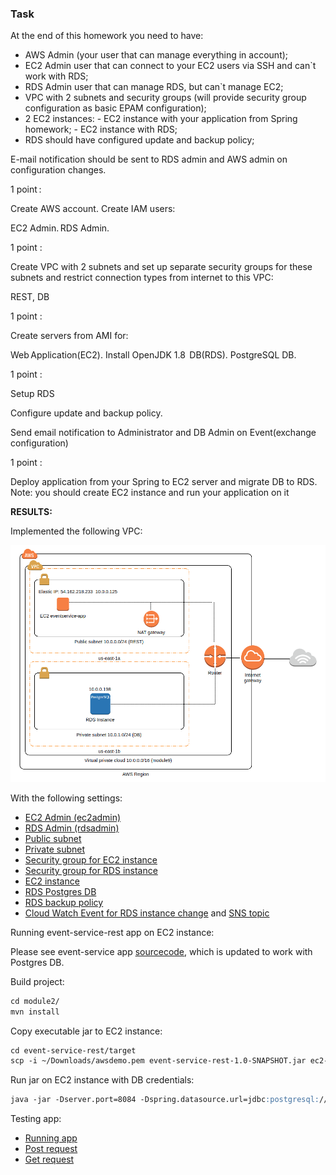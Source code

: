 ### Task 
At the end of this homework you need to have: 
- AWS Admin (your user that can manage everything in account); 
- EC2 Admin user that can connect to your EC2 users via SSH and can`t work with RDS;
- RDS Admin user that can manage RDS, but can`t manage EC2;
- VPC with 2 subnets and security groups (will provide security group configuration as basic EPAM configuration);
- 2 EC2 instances: - EC2 instance with your application from Spring homework; - EC2 instance with RDS;
- RDS should have configured update and backup policy; 

E-mail notification should be sent to RDS admin and AWS admin on configuration changes.


1 point :

Create AWS account. Create IAM users:   

EC2 Admin. RDS Admin.  

1 point :

Create VPC with 2 subnets and set up separate security groups for these subnets and restrict connection types from internet to this VPC:  

REST, DB  

1 point :

Create servers from AMI for:  

Web Application(EC2). Install OpenJDK 1.8  
DB(RDS). PostgreSQL DB.

1 point :   

Setup RDS  

Configure update and backup policy.  

Send email notification to Administrator and DB Admin on Event(exchange configuration)  

1 point :  

Deploy application from your Spring to EC2 server and migrate DB to RDS.  
Note: you should create EC2 instance and run your application on it 

**RESULTS:**

Implemented the following VPC:

![](attachments/diagram.png)

With the following settings:

- [EC2 Admin (ec2admin)](attachments/ec2admin.png)
- [RDS Admin (rdsadmin)](attachments/rdsadmin.png)
- [Public subnet](attachments/publicsubnet.png)
- [Private subnet](attachments/privatesubnet.png)
- [Security group for EC2 instance](attachments/ec2sg.png)
- [Security group for RDS instance](attachments/rdssg.png)
- [EC2 instance](attachments/ec2instance.png)
- [RDS Postgres DB](attachments/rdsinstance.png)
- [RDS backup policy](attachments/db_backup.png)
- [Cloud Watch Event for RDS instance change](attachments/cw_event.png) and [SNS topic](attachments/notification.png)


Running event-service-rest app on EC2 instance:

Please see event-service app [sourcecode](../module2), which is updated to work with Postgres DB.

Build project: 
  
  ```markdown
cd module2/
mvn install
  ```

Copy executable jar to EC2 instance: 
  
  ```markdown
cd event-service-rest/target
scp -i ~/Downloads/awsdemo.pem event-service-rest-1.0-SNAPSHOT.jar ec2-user@54.162.218.233:~/
  ```
  
Run jar on EC2 instance with DB credentials:

  ```markdown
java -jar -Dserver.port=8084 -Dspring.datasource.url=jdbc:postgresql://10.0.0.198:5432/postgres -Dspring.datasource.username=postgres -Dspring.datasource.password=postgres event-service-rest-1.0-SNAPSHOT.jar
  ```
  
Testing app:
- [Running app](attachments/running_app.png)
- [Post request](attachments/post_event.png)
- [Get request](attachments/get_events.png)

